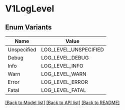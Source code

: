 # V1LogLevel

## Enum Variants

| Name | Value |
|---- | -----|
| Unspecified | LOG_LEVEL_UNSPECIFIED |
| Debug | LOG_LEVEL_DEBUG |
| Info | LOG_LEVEL_INFO |
| Warn | LOG_LEVEL_WARN |
| Error | LOG_LEVEL_ERROR |
| Fatal | LOG_LEVEL_FATAL |


[[Back to Model list]](../README.md#documentation-for-models) [[Back to API list]](../README.md#documentation-for-api-endpoints) [[Back to README]](../README.md)


